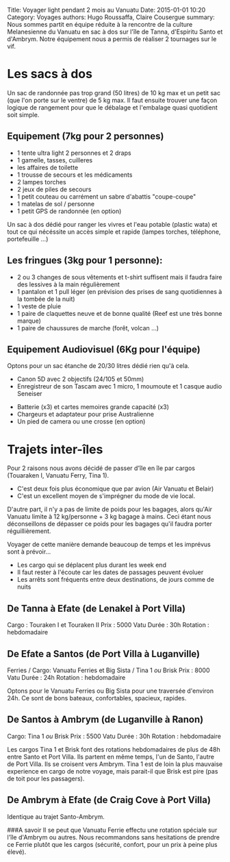 Title: Voyager light pendant 2 mois au Vanuatu
Date: 2015-01-01 10:20
Category: Voyages
authors: Hugo Roussaffa, Claire Cousergue
summary: Nous sommes partit en équipe réduite à la rencontre de la culture Melanesienne du Vanuatu en sac à dos sur l'île de Tanna, d'Espiritu Santo et d'Ambrym. Notre équipement nous a permis de réaliser 2 tournages sur le vif.

Les sacs à dos
=
Un sac de randonnée pas trop grand (50 litres) de 10 kg max et un petit sac (que l'on porte sur le ventre) de 5 kg max.
Il faut ensuite trouver une façon logique de rangement pour que le débalage et l'embalage quasi quotidient soit simple.

Equipement (7kg pour 2 personnes)
-
* 1 tente ultra light 2 personnes et 2 draps 
* 1 gamelle, tasses, cuilleres
* les affaires de toilette
* 1 trousse de secours et les médicaments 
* 2 lampes torches
* 2 jeux de piles de secours
* 1 petit couteau ou carrément un sabre d'abattis "coupe-coupe"
* 1 matelas de sol / personne
* 1 petit GPS de randonnée (en option)

Un sac à dos dédié pour ranger les vivres et l'eau potable (plastic wata) et tout ce qui nécéssite un accès simple et rapide (lampes torches, téléphone, portefeuille ...)


Les fringues (3kg pour 1 personne):
-
* 2 ou 3 changes de sous vêtements et t-shirt suffisent mais il faudra faire des lessives à la main régulièrement
* 1 pantalon et 1 pull léger (en prévision des prises de sang quotidiennes à la tombée de la nuit)
* 1 veste de pluie
* 1 paire de claquettes neuve et de bonne qualité (Reef est une très bonne marque)
* 1 paire de chaussures de marche (forêt, volcan ...)
 
Equipement Audiovisuel (6Kg pour l'équipe)
-
Optons pour un sac étanche de 20/30 litres dédié rien qu'à cela.

- Canon 5D avec 2 objectifs (24/105 et 50mm)
- Enregistreur de son Tascam avec 1 micro, 1 moumoute et 1 casque audio Seneiser
* Batterie (x3) et cartes memoires grande capacité (x3)
* Chargeurs et adaptateur pour prise Australienne
* Un pied de camera ou une crosse (en option)



Trajets inter-îles
=
Pour 2 raisons nous avons décidé de passer d'île en île par cargos (Touaraken I, Vanuatu Ferry, Tina 1). 

 - C'est deux fois plus économique que par avion (Air Vanuatu et Belair)
 - C'est un excellent moyen de s'imprégner du mode de vie local.
 
D'autre part, il n'y a pas de limite de poids pour les bagages, alors qu'Air Vanuatu limite à 12 kg/personne + 3 kg bagage à mains. Ceci étant nous déconseillons de dépasser ce poids pour les bagages qu'il faudra porter réguillièrement.

Voyager de cette manière demande beaucoup de temps et les imprévus sont à prévoir...
- Les cargo qui se déplacent plus durant les week end
- Il faut rester à l'écoute car les dates de passages peuvent évoluer
- Les arrêts sont fréquents entre deux destinations, de jours comme de nuits


De Tanna à Efate (de Lenakel à Port Villa)
-
Cargo : Touraken I et Touraken II
Prix : 5000 Vatu
Durée : 30h
Rotation : hebdomadaire


De Efate a Santos (de Port Villa à Luganville)
-
Ferries / Cargo: Vanuatu Ferries et Big Sista / Tina 1 *ou* Brisk
Prix : 8000 Vatu
Durée : 24h
Rotation : hebdomadaire

Optons pour le Vanuatu Ferries ou Big Sista pour une traversée d'environ 24h. Ce sont de bons bateaux, confortables, spacieux, rapides.

De Santos à Ambrym (de Luganville à Ranon)
-
Cargo: Tina 1 *ou* Brisk
Prix : 5500 Vatu
Durée : 30h
Rotation : hebdomadaire

Les cargos Tina 1 et Brisk font des rotations hebdomadaires de plus de 48h entre Santo et Port Villa. Ils partent en même temps, l'un de Santo, l'autre de Port Villa. Ils se croisent vers Ambrym. Tina 1 est de loin la plus mauvaise experience en cargo de notre voyage, mais parait-il que Brisk est pire (pas de toit pour les passagers).

 
De Ambrym à Efate (de Craig Cove à Port Villa)
-
Identique au trajet Santo-Ambrym.

###A savoir
Il se peut que Vanuatu Ferrie effectu une rotation spéciale sur l'île d'Ambrym ou autres. Nous recommandons sans hesitations de prendre ce Ferrie plutôt que les cargos (sécurité, confort, pour un prix à peine plus élevé).


